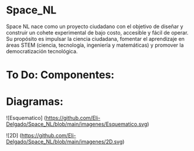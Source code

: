 # Space_NL
Space NL nace como un proyecto ciudadano con el objetivo de diseñar y construir un cohete experimental de bajo costo, accesible y fácil de operar. Su propósito es impulsar la ciencia ciudadana, fomentar el aprendizaje en áreas STEM (ciencia, tecnología, ingeniería y matemáticas) y promover la democratización tecnológica.

# To Do: Componentes:

# Diagramas:

![Esquematico] (https://github.com/Eli-Delgado/Space_NL/blob/main/imagenes/Esquematico.svg)

![2D] (https://github.com/Eli-Delgado/Space_NL/blob/main/imagenes/2D.svg)
